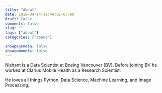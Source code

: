 ```yaml
---
title: "About"
date: 2018-04-14T19:44:01-07:00
draft: false
comments: false
slug: ""
tags: ["about"]
categories: ["about"]

showpagemeta: false
showcomments: false
---
```


Nishant is a Data Scientist at Boeing Vancouver (BV). Before joining BV he worked at Clarius Mobile Health as a Research Scientist.

He loves all things Python, Data Science, Machine Learning, and Image Processing.
